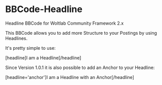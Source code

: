BBCode-Headline
===============

Headline BBCode for Woltlab Community Framework 2.x

This BBCode allows you to add more Structure to your Postings by using Headlines.

It's pretty simple to use:

[headline]I am a Headline[/headline]

Since Version 1.0.1 it is also possible to add an Anchor to your Headline:

[headline='anchor']I am a Headline with an Anchor[/headline]
